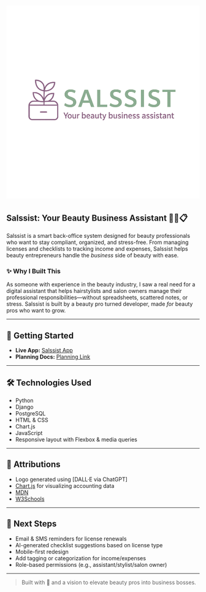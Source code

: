 # ![Salssist Logo](/main_app/static/images/salssist-logo.svg)

## Salssist: Your Beauty Business Assistant 💅🏾📋

Salssist is a smart back-office system designed for beauty professionals who want to stay compliant, organized, and stress-free. From managing licenses and checklists to tracking income and expenses, Salssist helps beauty entrepreneurs handle the *business* side of beauty with ease.

### ✨ Why I Built This
As someone with experience in the beauty industry, I saw a real need for a digital assistant that helps hairstylists and salon owners manage their professional responsibilities—without spreadsheets, scattered notes, or stress. Salssist is built by a beauty pro turned developer, made *for* beauty pros who want to grow.

---

## 🚀 Getting Started

- **Live App:** [Salssist App](https://salssist-app-fb1646937d4e.herokuapp.com/) 
- **Planning Docs:** [Planning Link](https://trello.com/b/hB1ObXoa/salssist)

---

## 🛠️ Technologies Used

- Python
- Django
- PostgreSQL
- HTML & CSS
- Chart.js
- JavaScript
- Responsive layout with Flexbox & media queries

---

## 🔗 Attributions

- Logo generated using [DALL·E via ChatGPT]
- [Chart.js](https://www.chartjs.org/) for visualizing accounting data
- [MDN](https://developer.mozilla.org/en-US/docs/Glossary/Python)
- [W3Schools](https://www.w3schools.com/python/default.asp) 

---

## 🚧 Next Steps 

- Email & SMS reminders for license renewals
- AI-generated checklist suggestions based on license type
- Mobile-first redesign
- Add tagging or categorization for income/expenses
- Role-based permissions (e.g., assistant/stylist/salon owner)

---

> Built with 💜 and a vision to elevate beauty pros into business bosses.

